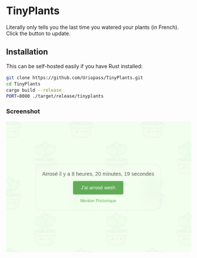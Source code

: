 # TinyPlants

Literally only tells you the last time you watered your plants (in French).
Click the button to update.

## Installation

This can be self-hosted easily if you have Rust installed:

```bash
git clone https://github.com/Uriopass/TinyPlants.git
cd TinyPlants
cargo build --release
PORT=8080 ./target/release/tinyplants
```

### Screenshot

![Screenshot](assets/demo.png)